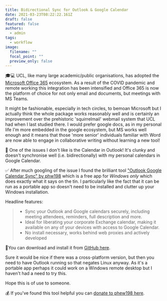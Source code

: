 ```yaml
---
title: Bidirectional Sync for Outlook & Google Calendar
date: 2021-03-23T08:22:22.161Z
draft: false
featured: false
authors:
  - admin
tags:
  - workflow
image:
  filename: ""
  focal_point: ""
  preview_only: false
---
```

🎓💻 UCL, like many large academic/public organisations, has adopted the [Microsoft Office 365](https://www.ucl.ac.uk/isd/services/communicate-collaborate/microsoft-365-apps-for-enterprise) ecosystem. As a result of the COVID pandemic and remote working this integration has been intensified and Office 365 is now the platform of choice for not only email and documents, but meetings with MS Teams.

It might be fashionable, especially in tech circles, to bemoan Microsoft but I actually think the whole package works reasonably well and is certainly an improvement over the prehistoric 'squirrelmail' webmail system that UCL had when I last studied there. I would prefer google docs, as in my personal life I'm more embedded in the google ecosystem, but MS works well enough and it means that those 'more senior' individuals familiar with Word are now able to engage in collaborative writing without learning a new tool!

🚩 One of the issues I don't like is the Calendar in Outlook! It's clunky and doesn't synchronise well (i.e. bidirectionally) with my personal calendars in Google Calendar.

✅ After much googling of the issue I found the brilliant tool ["Outlook Google Calendar Sync" by phw198](https://phw198.github.io/OutlookGoogleCalendarSync/) which is a free app for *Windows only* which does exactly what it says on the tin. I particularly like the fact that it can be run as a portable app so doesn't need to be installed and clutter up your Windows installation.

Headline features:

> * Sync your Outlook and Google calendars securely, including meeting attendees, reminders, full description and more.
> * Ideal for liberating your corporate Exchange calendar, making it available on any of your devices with access to Google Calendar.
> * No install necessary, works behind web proxies and actively developed

📂You can download and install it from [GitHub here](https://phw198.github.io/OutlookGoogleCalendarSync/).

Sure it would be nice if there was a cross-platform version, but then you need to have Outlook running so that negates Linux anyway. As it's a portable app perhaps it could work on a Windows remote desktop but I haven't had a need to try this.

Hope this is of use to someone. 

💰 If you've found this tool helpful you can [donate to phew198 here](https://www.paypal.com/cgi-bin/webscr?cmd=_s-xclick&hosted_button_id=44DUQ7UT6WE2C&item_name=Outlook%20Google%20Calendar%20Sync%20donation.%20For%20splash%20screen%20hiding,%20enter%20your%20Gmail%20address%20in%20comment%20section).